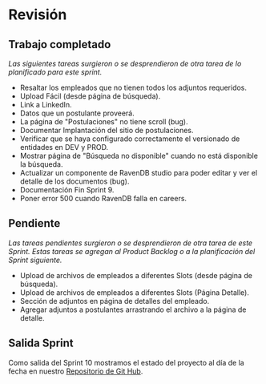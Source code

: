 # Revisión

## Trabajo completado

*Las siguientes tareas surgieron o se desprendieron de otra tarea de lo planificado para este sprint.*

* Resaltar los empleados que no tienen todos los adjuntos requeridos.
* Upload Fácil (desde página de búsqueda).
* Link a LinkedIn.
* Datos que un postulante proveerá.
* La página de "Postulaciones" no tiene scroll (bug).
* Documentar Implantación del sitio de postulaciones.
* Verificar que se haya configurado correctamente el versionado de entidades en DEV y PROD.
* Mostrar página de "Búsqueda no disponible" cuando no está disponible la búsqueda.
* Actualizar un componente de RavenDB studio para poder editar y ver el detalle de los documentos (bug).
* Documentación Fin Sprint 9.
* Poner error 500 cuando RavenDB falla en careers.



## Pendiente

 *Las tareas pendientes surgieron o se desprendieron de otra tarea de este Sprint. Estas tareas se agregan al Product Backlog o a la planificación del Sprint siguiente.*

* Upload de archivos de empleados a diferentes Slots (desde página de búsqueda).
* Upload de archivos de empleados a diferentes Slots (Página Detalle).
* Sección de adjuntos en página de detalles del empleado.
* Agregar adjuntos a postulantes arrastrando el archivo a la página de detalle.

## Salida Sprint  

Como salida del Sprint 10 mostramos el estado del proyecto al día de la fecha en nuestro [Repositorio de Git Hub](https://github.com/CommonJobs/CommonJobs/tree/Fin-Sprint-10 ).
